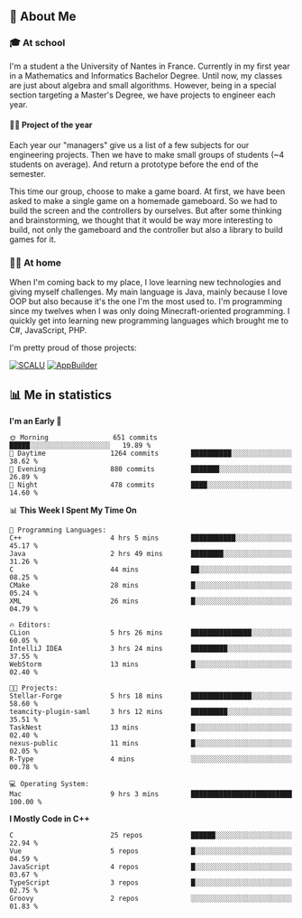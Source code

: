 ## 👀 About Me

### 🎓 At school

I'm a student a the University of Nantes in France. Currently in my first year in a Mathematics and Informatics Bachelor Degree. Until now, my classes are just about algebra and small algorithms. However, being in a special section targeting a Master's Degree, we have projects to engineer each year. 

#### 🔧🔬 Project of the year

Each year our "managers" give us a list of a few subjects for our engineering projects. Then we have to make small groups of students (~4 students on average). And return a prototype before the end of the semester.

This time our group, choose to make a game board. At first, we have been asked to make a single game on a homemade gameboard. So we had to build the screen and the controllers by ourselves. 
But after some thinking and brainstorming, we thought that it would be way more interesting to build, not only the gameboard and the controller but also a library to build games for it.

### 👨‍💻 At home

When I'm coming back to my place, I love learning new technologies and giving myself challenges. My main language is Java, mainly because I love OOP but also because it's the one I'm the most used to. I'm programming since my twelves when I was only doing Minecraft-oriented programming.  I quickly get into learning new programming languages which brought me to C#, JavaScript, PHP. 

I'm pretty proud of those projects:

[![SCALU](https://github-readme-stats.vercel.app/api/pin?username=renardfute&repo=SCALU)](https://github.com/renardfute/scalu)
[![AppBuilder](https://github-readme-stats.vercel.app/api/pin?username=pulsedev2&repo=AppBuilder)](https://github.com/pulsedev2/AppBuilder)

## 📊 Me in statistics
<!--START_SECTION:waka-->
**I'm an Early 🐤** 

```text
🌞 Morning                651 commits         █████░░░░░░░░░░░░░░░░░░░░   19.89 % 
🌆 Daytime                1264 commits        ██████████░░░░░░░░░░░░░░░   38.62 % 
🌃 Evening                880 commits         ███████░░░░░░░░░░░░░░░░░░   26.89 % 
🌙 Night                  478 commits         ████░░░░░░░░░░░░░░░░░░░░░   14.60 % 
```


📊 **This Week I Spent My Time On** 

```text
💬 Programming Languages: 
C++                      4 hrs 5 mins        ███████████░░░░░░░░░░░░░░   45.17 % 
Java                     2 hrs 49 mins       ████████░░░░░░░░░░░░░░░░░   31.26 % 
C                        44 mins             ██░░░░░░░░░░░░░░░░░░░░░░░   08.25 % 
CMake                    28 mins             █░░░░░░░░░░░░░░░░░░░░░░░░   05.24 % 
XML                      26 mins             █░░░░░░░░░░░░░░░░░░░░░░░░   04.79 % 

🔥 Editors: 
CLion                    5 hrs 26 mins       ███████████████░░░░░░░░░░   60.05 % 
IntelliJ IDEA            3 hrs 24 mins       █████████░░░░░░░░░░░░░░░░   37.55 % 
WebStorm                 13 mins             █░░░░░░░░░░░░░░░░░░░░░░░░   02.40 % 

🐱‍💻 Projects: 
Stellar-Forge            5 hrs 18 mins       ███████████████░░░░░░░░░░   58.60 % 
teamcity-plugin-saml     3 hrs 12 mins       █████████░░░░░░░░░░░░░░░░   35.51 % 
TaskNest                 13 mins             █░░░░░░░░░░░░░░░░░░░░░░░░   02.40 % 
nexus-public             11 mins             █░░░░░░░░░░░░░░░░░░░░░░░░   02.05 % 
R-Type                   4 mins              ░░░░░░░░░░░░░░░░░░░░░░░░░   00.78 % 

💻 Operating System: 
Mac                      9 hrs 3 mins        █████████████████████████   100.00 % 
```

**I Mostly Code in C++** 

```text
C                        25 repos            ██████░░░░░░░░░░░░░░░░░░░   22.94 % 
Vue                      5 repos             █░░░░░░░░░░░░░░░░░░░░░░░░   04.59 % 
JavaScript               4 repos             █░░░░░░░░░░░░░░░░░░░░░░░░   03.67 % 
TypeScript               3 repos             █░░░░░░░░░░░░░░░░░░░░░░░░   02.75 % 
Groovy                   2 repos             ░░░░░░░░░░░░░░░░░░░░░░░░░   01.83 % 
```




<!--END_SECTION:waka-->
